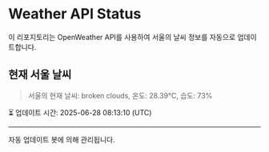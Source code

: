 
# Weather API Status

이 리포지토리는 OpenWeather API를 사용하여 서울의 날씨 정보를 자동으로 업데이트합니다.

## 현재 서울 날씨
> 서울의 현재 날씨: broken clouds, 온도: 28.39°C, 습도: 73%

⏳ 업데이트 시간: 2025-06-28 08:13:10 (UTC)

---
자동 업데이트 봇에 의해 관리됩니다.
